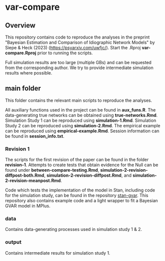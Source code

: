 # var-compare

## Overview

This repository contains code to reproduce the analyses in the preprint "Bayesian Estimation and Comparison of Idiographic Network Models" by Siepe & Heck (2023) (https://psyarxiv.com/uwfjc/).
Start the .Rproj **var-compare.Rproj** prior to running the scripts.

Full simulation results are too large (multiple GBs) and can be requested from the corresponding author. We try to provide intermediate simulation results where possible. 

## main folder
This folder contains the relevant main scripts to reproduce the analyses. 

All auxiliary functions used in the project can be found in **aux_funs.R**. 
The data-generating true networks can be obtained using **true-networks.Rmd**.
Simulation Study 1 can be reproduced using **simulation-1.Rmd**.
Simulation Study 2 can be reproduced using **simulation-2.Rmd**.
The empirical example can be reproduced using **empirical-example.Rmd**.
Session information can be found in **session_info.txt**.

### Revision 1

The scripts for the first revision of the paper can be found in the folder **revision-1**. 
Attempts to create tests that obtain evidence for the Null can be found under **between-compare-testing.Rmd**, 
**simulation-2-revision-diffpost-both.Rmd**, **simulation-2-revision-diffpost.Rmd**, and **simulation-2-revision-meanpost.Rmd**.

Code which tests the implementation of the model in Stan, including code for the simulation study, can be found in the repository [stan-gvar](https://github.com/bsiepe/stan-gvar). This repository also contains example code and a light wrapper to fit a Bayesian GVAR model in MPlus.


### data
Contains data-generating processes used in simulation study 1 & 2. 

### output
Contains intermediate results for simulation study 1. 





